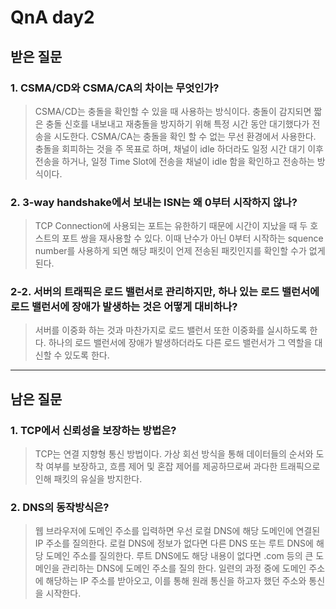 # QnA day2
## 받은 질문

### 1. CSMA/CD와 CSMA/CA의 차이는 무엇인가?
> CSMA/CD는 충돌을 확인할 수 있을 때 사용하는 방식이다. 충돌이 감지되면 짧은 충돌 신호를 내보내고 재충돌을 방지하기 위해 특정 시간 동안 대기했다가 전송을 시도한다. CSMA/CA는 충돌을 확인 할 수 없는 무선 환경에서 사용한다. 충돌을 회피하는 것을 주 목표로 하며, 채널이 idle 하더라도 일정 시간 대기 이후 전송을 하거나, 일정 Time Slot에 전송을 채널이 idle 함을 확인하고 전송하는 방식이다.

### 2. 3-way handshake에서 보내는 ISN는 왜 0부터 시작하지 않나?
> TCP Connection에 사용되는 포트는 유한하기 때문에 시간이 지났을 때 두 호스트의 포트 쌍을 재사용할 수 있다. 이때 난수가 아닌 0부터 시작하는 squence number를 사용하게 되면 해당 패킷이 언제 전송된 패킷인지를 확인할 수가 없게 된다.

### 2-2. 서버의 트래픽은 로드 밸런서로 관리하지만, 하나 있는 로드 밸런서에 로드 밸런서에 장애가 발생하는 것은 어떻게 대비하나?
> 서버를 이중화 하는 것과 마찬가지로 로드 밸런서 또한 이중화를 실시하도록 한다. 하나의 로드 밸런서에 장애가 발생하더라도 다른 로드 밸런서가 그 역할을 대신할 수 있도록 한다.

----
## 남은 질문

### 1. TCP에서 신뢰성을 보장하는 방법은?
> TCP는 연결 지향형 통신 방법이다. 가상 회선 방식을 통해 데이터들의 순서와 도착 여부를 보장하고, 흐름 제어 및 혼잡 제어를 제공하므로써 과다한 트래픽으로 인해 패킷의 유실을 방지한다.

### 2. DNS의 동작방식은?
> 웹 브라우저에 도메인 주소를 입력하면 우선 로컬 DNS에 해당 도메인에 연결된 IP 주소를 질의한다. 로컬 DNS에 정보가 없다면 다른 DNS 또는 루트 DNS에 해당 도메인 주소를 질의한다. 루트 DNS에도 해당 내용이 없다면 .com 등의 큰 도메인을 관리하는 DNS에 도메인 주소를 질의 한다. 일련의 과정 중에 도메인 주소에 해당하는 IP 주소를 받아오고, 이를 통해 원래 통신을 하고자 했던 주소와 통신을 시작한다.